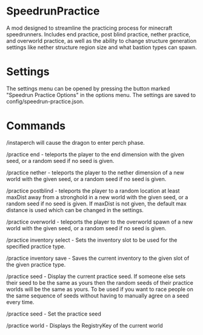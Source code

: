 # SpeedrunPractice
A mod designed to streamline the practicing process for minecraft speedrunners. Includes end practice, post blind practice, nether practice, and overworld practice, as well as the ability to change structure generation settings like nether structure region size and what bastion types can spawn.

# Settings
The settings menu can be opened by pressing the button marked "Speedrun Practice Options" in the options menu. The settings are saved to config/speedrun-practice.json.

# Commands

/instaperch  will cause the dragon to enter perch phase.

/practice end <seed> - teleports the player to the end dimension with the given seed, or a random seed if no seed is given.

/practice nether <seed> - teleports the player to the nether dimension of a new world with the given seed, or a random seed if no seed is given.

/practice postblind <maxDist> <seed> - teleports the player to a random location at least maxDist away from a stronghold in a new world with the given seed, or a random seed if no seed is given. If maxDist is not given, the default max distance is used which can be changed in the settings.

/practice overworld <seed> - teleports the player to the overworld spawn of a new world with the given seed, or a random seed if no seed is given.

/practice <practiceType> inventory <slot> select - Sets the inventory slot to be used for the specified practice type.

/practice <practiceType> inventory <slot> save - Saves the current inventory to the given slot of the given practice type.

/practice seed - Display the current practice seed. If someone else sets their seed to be the same as yours then the random seeds of their practice worlds will be the same as yours. To be used if you want to race people on the same sequence of seeds without having to manually agree on a seed every time.

/practice seed <seed> - Set the practice seed

/practice world - Displays the RegistryKey of the current world
